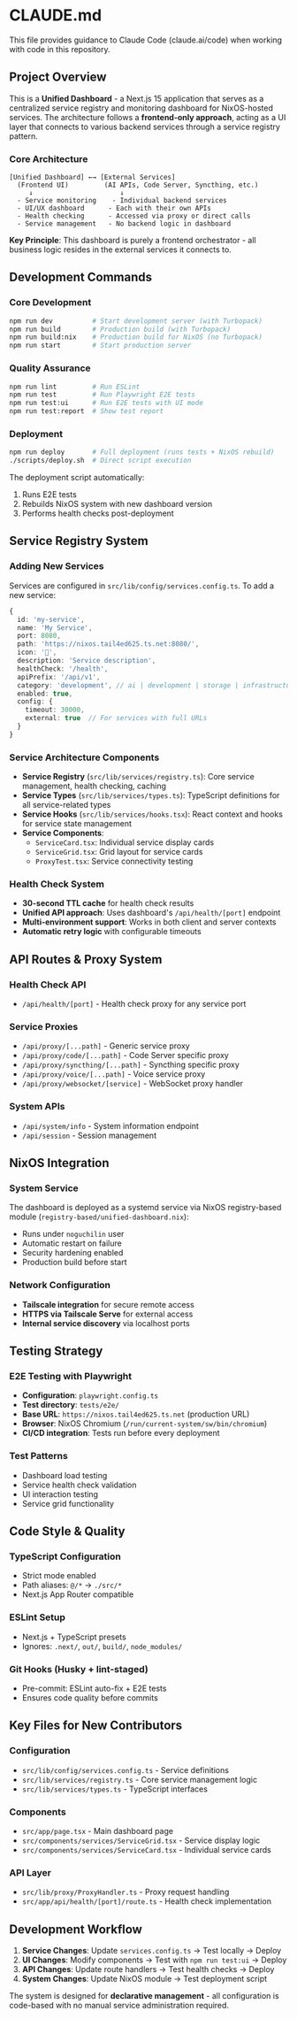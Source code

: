 # CLAUDE.md

This file provides guidance to Claude Code (claude.ai/code) when working with code in this repository.

## Project Overview

This is a **Unified Dashboard** - a Next.js 15 application that serves as a centralized service registry and monitoring dashboard for NixOS-hosted services. The architecture follows a **frontend-only approach**, acting as a UI layer that connects to various backend services through a service registry pattern.

### Core Architecture

```
[Unified Dashboard] ←→ [External Services]
  (Frontend UI)         (AI APIs, Code Server, Syncthing, etc.)
     ↓                      ↓
  - Service monitoring    - Individual backend services
  - UI/UX dashboard      - Each with their own APIs
  - Health checking      - Accessed via proxy or direct calls
  - Service management   - No backend logic in dashboard
```

**Key Principle**: This dashboard is purely a frontend orchestrator - all business logic resides in the external services it connects to.

## Development Commands

### Core Development
```bash
npm run dev          # Start development server (with Turbopack)
npm run build        # Production build (with Turbopack)
npm run build:nix    # Production build for NixOS (no Turbopack)
npm run start        # Start production server
```

### Quality Assurance
```bash
npm run lint         # Run ESLint
npm run test         # Run Playwright E2E tests
npm run test:ui      # Run E2E tests with UI mode
npm run test:report  # Show test report
```

### Deployment
```bash
npm run deploy       # Full deployment (runs tests + NixOS rebuild)
./scripts/deploy.sh  # Direct script execution
```

The deployment script automatically:
1. Runs E2E tests
2. Rebuilds NixOS system with new dashboard version
3. Performs health checks post-deployment

## Service Registry System

### Adding New Services

Services are configured in `src/lib/config/services.config.ts`. To add a new service:

```typescript
{
  id: 'my-service',
  name: 'My Service',
  port: 8080,
  path: 'https://nixos.tail4ed625.ts.net:8080/',
  icon: '🔧',
  description: 'Service description',
  healthCheck: '/health',
  apiPrefix: '/api/v1',
  category: 'development', // ai | development | storage | infrastructure
  enabled: true,
  config: {
    timeout: 30000,
    external: true  // For services with full URLs
  }
}
```

### Service Architecture Components

- **Service Registry** (`src/lib/services/registry.ts`): Core service management, health checking, caching
- **Service Types** (`src/lib/services/types.ts`): TypeScript definitions for all service-related types
- **Service Hooks** (`src/lib/services/hooks.tsx`): React context and hooks for service state management
- **Service Components**: 
  - `ServiceCard.tsx`: Individual service display cards
  - `ServiceGrid.tsx`: Grid layout for service cards
  - `ProxyTest.tsx`: Service connectivity testing

### Health Check System

- **30-second TTL cache** for health check results
- **Unified API approach**: Uses dashboard's `/api/health/[port]` endpoint
- **Multi-environment support**: Works in both client and server contexts
- **Automatic retry logic** with configurable timeouts

## API Routes & Proxy System

### Health Check API
- `/api/health/[port]` - Health check proxy for any service port

### Service Proxies
- `/api/proxy/[...path]` - Generic service proxy
- `/api/proxy/code/[...path]` - Code Server specific proxy
- `/api/proxy/syncthing/[...path]` - Syncthing specific proxy
- `/api/proxy/voice/[...path]` - Voice service proxy
- `/api/proxy/websocket/[service]` - WebSocket proxy handler

### System APIs
- `/api/system/info` - System information endpoint
- `/api/session` - Session management

## NixOS Integration

### System Service
The dashboard is deployed as a systemd service via NixOS registry-based module (`registry-based/unified-dashboard.nix`):
- Runs under `noguchilin` user
- Automatic restart on failure
- Security hardening enabled
- Production build before start

### Network Configuration
- **Tailscale integration** for secure remote access
- **HTTPS via Tailscale Serve** for external access
- **Internal service discovery** via localhost ports

## Testing Strategy

### E2E Testing with Playwright
- **Configuration**: `playwright.config.ts`
- **Test directory**: `tests/e2e/`
- **Base URL**: `https://nixos.tail4ed625.ts.net` (production URL)
- **Browser**: NixOS Chromium (`/run/current-system/sw/bin/chromium`)
- **CI/CD integration**: Tests run before every deployment

### Test Patterns
- Dashboard load testing
- Service health check validation
- UI interaction testing
- Service grid functionality

## Code Style & Quality

### TypeScript Configuration
- Strict mode enabled
- Path aliases: `@/*` → `./src/*`
- Next.js App Router compatible

### ESLint Setup
- Next.js + TypeScript presets
- Ignores: `.next/`, `out/`, `build/`, `node_modules/`

### Git Hooks (Husky + lint-staged)
- Pre-commit: ESLint auto-fix + E2E tests
- Ensures code quality before commits

## Key Files for New Contributors

### Configuration
- `src/lib/config/services.config.ts` - Service definitions
- `src/lib/services/registry.ts` - Core service management logic
- `src/lib/services/types.ts` - TypeScript interfaces

### Components
- `src/app/page.tsx` - Main dashboard page
- `src/components/services/ServiceGrid.tsx` - Service display logic
- `src/components/services/ServiceCard.tsx` - Individual service cards

### API Layer
- `src/lib/proxy/ProxyHandler.ts` - Proxy request handling
- `src/app/api/health/[port]/route.ts` - Health check implementation

## Development Workflow

1. **Service Changes**: Update `services.config.ts` → Test locally → Deploy
2. **UI Changes**: Modify components → Test with `npm run test:ui` → Deploy
3. **API Changes**: Update route handlers → Test health checks → Deploy
4. **System Changes**: Update NixOS module → Test deployment script

The system is designed for **declarative management** - all configuration is code-based with no manual service administration required.